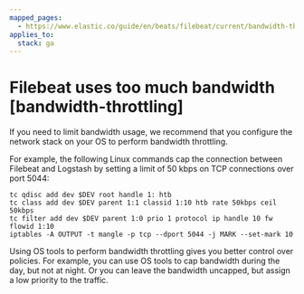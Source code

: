 ```yaml
---
mapped_pages:
  - https://www.elastic.co/guide/en/beats/filebeat/current/bandwidth-throttling.html
applies_to:
  stack: ga
---
```


# Filebeat uses too much bandwidth [bandwidth-throttling]

If you need to limit bandwidth usage, we recommend that you configure the network stack on your OS to perform bandwidth throttling.

For example, the following Linux commands cap the connection between Filebeat and Logstash by setting a limit of 50 kbps on TCP connections over port 5044:

```shell
tc qdisc add dev $DEV root handle 1: htb
tc class add dev $DEV parent 1:1 classid 1:10 htb rate 50kbps ceil 50kbps
tc filter add dev $DEV parent 1:0 prio 1 protocol ip handle 10 fw flowid 1:10
iptables -A OUTPUT -t mangle -p tcp --dport 5044 -j MARK --set-mark 10
```

Using OS tools to perform bandwidth throttling gives you better control over policies. For example, you can use OS tools to cap bandwidth during the day, but not at night. Or you can leave the bandwidth uncapped, but assign a low priority to the traffic.


